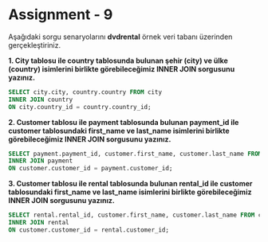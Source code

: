 # Assignment - 9 

Aşağıdaki sorgu senaryolarını **dvdrental** örnek veri tabanı üzerinden gerçekleştiriniz.

**1. City tablosu ile country tablosunda bulunan şehir (city) ve ülke (country) isimlerini birlikte görebileceğimiz INNER JOIN sorgusunu yazınız.** 

``` sql 
SELECT city.city, country.country FROM city 
INNER JOIN country 
ON city.country_id = country.country_id; 
``` 

**2. Customer tablosu ile payment tablosunda bulunan payment_id ile customer tablosundaki first_name ve last_name isimlerini birlikte görebileceğimiz INNER JOIN sorgusunu yazınız.** 

``` sql 
SELECT payment.payment_id, customer.first_name, customer.last_name FROM customer 
INNER JOIN payment 
ON customer.customer_id = payment.customer_id; 
``` 

**3. Customer tablosu ile rental tablosunda bulunan rental_id ile customer tablosundaki first_name ve last_name isimlerini birlikte görebileceğimiz INNER JOIN sorgusunu yazınız.** 

``` sql 
SELECT rental.rental_id, customer.first_name, customer.last_name FROM customer 
INNER JOIN rental 
ON customer.customer_id = rental.customer_id; 
``` 
